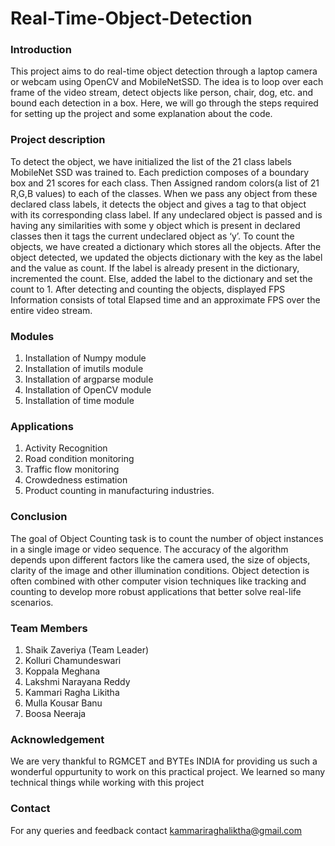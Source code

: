 # Real-Time-Object-Detection
### Introduction
This project aims to do real-time object detection through a laptop camera or webcam using OpenCV and MobileNetSSD. The idea is to loop over each frame of the video stream, detect objects like person, chair, dog, etc. and bound each detection in a box. Here, we will go through the steps required for setting up the project and some explanation about the code.

### Project description
To detect the object, we have initialized the list of the 21 class labels MobileNet SSD was trained to. Each prediction composes of a boundary box and 21 scores for each class. Then Assigned random colors(a list of 21 R,G,B values) to each of the classes. When we pass any object from these declared class labels, it detects the object and gives a tag to that object with its corresponding class label. If any undeclared object is passed and is having any similarities with some y object which is present in declared classes then it tags the current undeclared object as ‘y’. To count the objects, we have created a dictionary which stores all the objects. After the object detected, we updated the objects dictionary with the key as the label and the value as count. If the label is already present in the dictionary, incremented the count. Else, added the label to the dictionary and set the count to 1. After detecting and counting the objects, displayed FPS Information consists of total Elapsed time and an approximate FPS over the entire video stream.

### Modules
1. Installation of Numpy module
2. Installation of imutils module
3. Installation of argparse module
4. Installation of OpenCV module
5. Installation of time module
### Applications
1. Activity Recognition
2. Road condition monitoring
3. Traffic flow monitoring
4. Crowdedness estimation
5. Product counting in manufacturing industries.
### Conclusion
The goal of Object Counting task is to count the number of object instances in a single image or video sequence. The accuracy of the algorithm depends upon different factors like the camera used, the size of objects, clarity of the image and other illumination conditions. Object detection is often combined with other computer vision techniques like tracking and counting to develop more robust applications that better solve real-life scenarios.

### Team Members
1. Shaik Zaveriya (Team Leader)
2. Kolluri Chamundeswari
3. Koppala Meghana
4. Lakshmi Narayana Reddy
5. Kammari Ragha Likitha
6. Mulla Kousar Banu
7. Boosa Neeraja
### Acknowledgement
We are very thankful to RGMCET and BYTEs INDIA for providing us such a wonderful oppurtunity to work on this practical project. We learned so many technical things while working with this project

### Contact
For any queries and feedback contact kammariraghaliktha@gmail.com
